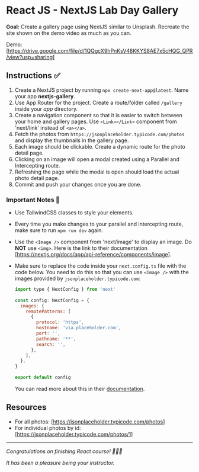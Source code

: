 # React JS - NextJS Lab Day Gallery

**Goal:** Create a gallery page using NextJS similar to Unsplash. Recreate the site shown on the demo video as much as you can.

Demo: [https://drive.google.com/file/d/1QQgcX9hPnKsV48KKYS8AE7x5cHQG_QPR/view?usp=sharing]

## Instructions ✅

1. Create a NextJS project by running `npx create-next-app@latest`. Name your app **nextjs-gallery**.
2. Use App Router for the project. Create a route/folder called `/gallery` inside your *app* directory.
3. Create a navigation component so that it is easier to switch between your home and gallery pages. Use `<Link></Link>` component from 'next/link' instead of `<a></a>`.
4. Fetch the photos from `https://jsonplaceholder.typicode.com/photos` and display the thumbnails in the gallery page.
5. Each image should be clickable. Create a dynamic route for the photo detail page.
6. Clicking on an image will open a modal created using a Parallel and Intercepting route.
7. Refreshing the page while the modal is open should load the actual photo detail page.
8. Commit and push your changes once you are done.

### Important Notes 📝

- Use TailwindCSS classes to style your elements.
- Every time you make changes to your parallel and intercepting route, make sure to run `npm run dev` again.
- Use the `<Image />` component from 'next/image' to display an image. Do **NOT** use `<img>`. Here is the link to their documentation [https://nextjs.org/docs/app/api-reference/components/image].
- Make sure to replace the code inside your `next.config.ts` file with the code below. You need to do this so that you can use `<Image />` with the images provided by `jsonplaceholder.typicode.com`:

    ```js
    import type { NextConfig } from 'next'
     
    const config: NextConfig = {
      images: {
        remotePatterns: [
          {
            protocol: 'https',
            hostname: 'via.placeholder.com',
            port: '',
            pathname: '**',
            search: '',
          },
        ],
      },
    }
     
    export default config
    ```

    You can read more about this in their [documentation](https://nextjs.org/docs/app/getting-started/images#remote-images).

## Resources

- For all photos: [https://jsonplaceholder.typicode.com/photos]
- For individual photos by id: [https://jsonplaceholder.typicode.com/photos/1]

---

*Congratulations on finishing React course! 🎉🎉🎉*

*It has been a pleasure being your instructor.*
